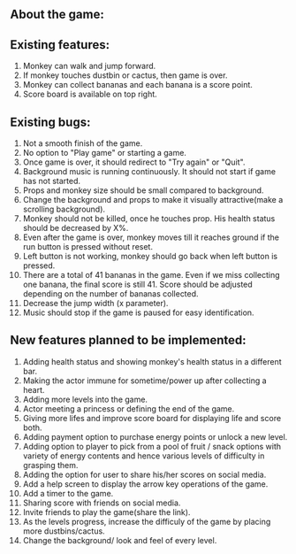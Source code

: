 ## About the game:

## Existing features:

1. Monkey can walk and jump forward.
2. If monkey touches dustbin or cactus, then game is over.
3. Monkey can collect bananas and each banana is a score point.
4. Score board is available on top right.

## Existing bugs:

1. Not a smooth finish of the game.
2. No option to "Play game" or starting a game.
3. Once game is over, it should redirect to "Try again" or "Quit".
4. Background music is running continuously. It should not start if game has not started.
5. Props and monkey size should be small compared to background.
6. Change the background and props to make it visually attractive(make a scrolling background).
7. Monkey should not be killed, once he touches prop. His health status should be decreased by X%.
8. Even after the game is over, monkey moves till it reaches ground if the run button is pressed without reset.
9. Left button is not working, monkey should go back when left button is pressed.
10. There are a total of 41 bananas in the game. Even if we miss collecting one banana, the final score is still 41. Score should be adjusted depending on the number of bananas collected.
11. Decrease the jump width (x parameter).
12. Music should stop if the game is paused for easy identification.

## New features planned to be implemented:

1. Adding health status and showing monkey's health status in a different bar.
2. Making the actor immune for sometime/power up after collecting a heart.
3. Adding more levels into the game.
4. Actor meeting a princess or defining the end of the game.
5. Giving more lifes and improve score board for displaying life and score both.
6. Adding payment option to purchase energy points or unlock a new level.
7. Adding option to player to pick from a pool of fruit / snack options with variety of energy contents and hence various levels of difficulty in grasping them.
8. Adding the option for user to share his/her scores on social media.
9. Add a help screen to display the arrow key operations of the game.
10. Add a timer to the game.
11. Sharing score with friends on social media.
12. Invite friends to play the game(share the link).
13. As the levels progress, increase the difficuly of the game by placing more dustbins/cactus. 
14. Change the background/ look and feel of every level.



